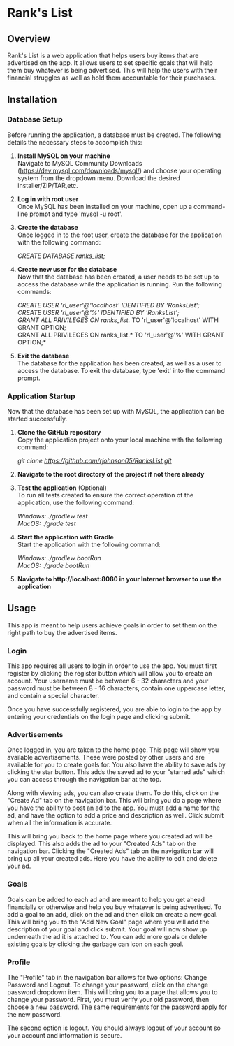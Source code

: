 # Rank's List

## Overview
Rank's List is a web application that helps users buy
items that are advertised on the app. It allows users to 
set specific goals that will help them buy whatever is being
advertised. This will help the users with their financial struggles
as well as hold them accountable for their purchases. 


## Installation
### Database Setup
Before running the application, a database must be created. The following details the necessary steps to accomplish this:
1. **Install MySQL on your machine**  
   Navigate to MySQL Community Downloads (https://dev.mysql.com/downloads/mysql/) and choose your operating system from the dropdown menu. Download the desired installer/ZIP/TAR,etc.

2. **Log in with root user**  
   Once MySQL has been installed on your machine, open up a command-line prompt and type 'mysql -u root'.

3. **Create the database**  
   Once logged in to the root user, create the database for the application with the following command:

   *CREATE DATABASE ranks_list;*
   
4. **Create new user for the database**  
   Now that the database has been created, a user needs to be set up to access the database while the application is running. Run the following commands:

   *CREATE USER 'rl_user'@'localhost' IDENTIFIED BY 'RanksList';  
   CREATE USER 'rl_user'@'%' IDENTIFIED BY 'RanksList';  
   GRANT ALL PRIVILEGES ON ranks_list.* TO 'rl_user'@'localhost' WITH GRANT OPTION;  
   GRANT ALL PRIVILEGES ON ranks_list.* TO 'rl_user'@'%' WITH GRANT OPTION;*

5. **Exit the database**  
   The database for the application has been created, as well as a user to access the database. To exit the database, type 'exit' into the command prompt.
   
### Application Startup
Now that the database has been set up with MySQL, the application can be started successfully.

1. **Clone the GitHub repository**  
   Copy the application project onto your local machine with the following command:

   *git clone https://github.com/rjohnson05/RanksList.git*

2. **Navigate to the root directory of the project if not there already**  

3. **Test the application** (Optional)  
   To run all tests created to ensure the correct operation of the application, use the following command:

   *Windows: ./gradlew test  
   MacOS: ./grade test*

3. **Start the application with Gradle**  
   Start the application with the following command:
   
   *Windows: ./gradlew bootRun  
   MacOS: ./grade bootRun*

4. **Navigate to http://localhost:8080 in your Internet browser to use the application**

## Usage
This app is meant to help users achieve goals in order to set them on the right path to buy the advertised items.

### Login

This app requires all users to login in order to use the app.
You must first register by clicking the register button which will
allow you to create an account. Your username must be between 6 - 32 characters and your
password must be between 8 - 16 characters, contain one uppercase 
letter, and contain a special character.

Once you have successfully registered, you are able to login to 
the app by entering your credentials on the login page and
clicking submit.

### Advertisements
Once logged in, you are taken to the home page. This page will
show you available advertisements. These were posted by other
users and are available for you to create goals for. You also 
have the ability to save ads by clicking the star button. This
adds the saved ad to your "starred ads" which you can access
through the navigation bar at the top.

Along with viewing ads, you can also create them. To do this, 
click on the "Create Ad" tab on the navigation bar. This will
bring you do a page where you have the ability to post an ad
to the app. You must add a name for the ad, and have the option
to add a price and description as well. Click submit when all
the information is accurate. 

This will bring you back to the home page where you created
ad will be displayed. This also adds the ad to your "Created Ads"
tab on the navigation bar. Clicking the "Created Ads" tab on the 
navigation bar will bring up all your created ads. Here you have 
the ability to edit and delete your ad.

### Goals

Goals can be added to each ad and are meant to help you
get ahead financially or otherwise and help you buy whatever
is being advertised. To add a goal to an add, click on the ad
and then click on create a new goal. This will bring you to the
"Add New Goal" page where you will add the description of your
goal and click submit. Your goal will now show up underneath 
the ad it is attached to. You can add more goals or delete existing
goals by clicking the garbage can icon on each goal.

### Profile

The "Profile" tab in the navigation bar allows for two options:
Change Password and Logout. To change your password, click on the 
change password dropdown item. This will bring you to a page
that allows you to change your password. First, you must verify
your old password, then choose a new password. The same requirements
for the password apply for the new password.

The second option is logout. You should always logout of your
account so your account and information is secure.